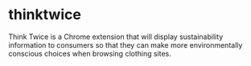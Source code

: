# thinktwice

Think Twice is a Chrome extension that will display sustainability information to consumers so that they can make more environmentally conscious choices when browsing clothing sites. 
